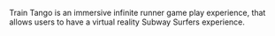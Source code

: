 Train Tango is an immersive infinite runner game play experience, that allows users to have a virtual reality Subway Surfers experience.
